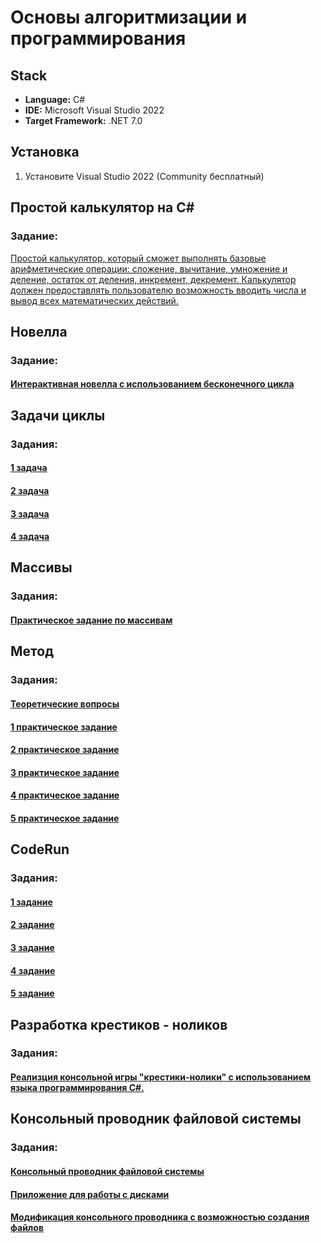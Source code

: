 # <h1>Основы алгоритмизации и программирования</h1>

##  Stack

*   **Language:** C#
*   **IDE:** Microsoft Visual Studio 2022
*   **Target Framework:** .NET 7.0
  
## Установка
1. Установите Visual Studio 2022 (Community бесплатный)



## <h2>Простой калькулятор на С#</h2>
### Задание:
[Простой калькулятор, который сможет выполнять базовые арифметические операции: сложение, вычитание, умножение и деление, остаток от деления, инкремент, декремент. Калькулятор должен предоставлять пользователю возможность вводить числа и вывод всех математических действий.](https://github.com/MariaMayskaya/Fundamentals_of_algorithmization_and_programming/blob/main/Calculator/calc.cs)



## <h2>Новелла</h2>
### Задание:
#### [Интерактивная новелла с использованием бесконечного циклa](https://github.com/MariaMayskaya/Fundamentals_of_algorithmization_and_programming/blob/main/Novela/novela.cs)




## <h2>Задачи циклы</h2>
### Задания:
#### [1 задача](https://github.com/MariaMayskaya/Fundamentals_of_algorithmization_and_programming/blob/main/Loops/loop1.cs)
#### [2 задача](https://github.com/MariaMayskaya/Fundamentals_of_algorithmization_and_programming/blob/main/Loops/loop2.cs)
#### [3 задача](https://github.com/MariaMayskaya/Fundamentals_of_algorithmization_and_programming/blob/main/Loops/loop3.cs)
#### [4 задача](https://github.com/MariaMayskaya/Fundamentals_of_algorithmization_and_programming/blob/main/Loops/loop4.cs)




## <h2>Массивы</h2>
### Задания:
#### [Практическое задание по массивам](https://github.com/MariaMayskaya/Fundamentals_of_algorithmization_and_programming/blob/main/Array/Array.cs)


## <h2>Метод</h2>
### Задания:
#### [Теоретические вопросы](https://github.com/MariaMayskaya/Fundamentals_of_algorithmization_and_programming/blob/main/Metod/Metod.cs)
#### [1 практическое задание](https://github.com/MariaMayskaya/Fundamentals_of_algorithmization_and_programming/blob/main/Metod/Metod1.cs)
#### [2 практическое задание](https://github.com/MariaMayskaya/Fundamentals_of_algorithmization_and_programming/blob/main/Metod/Metod2.cs)
#### [3 практическое задание](https://github.com/MariaMayskaya/Fundamentals_of_algorithmization_and_programming/blob/main/Metod/Metod3.cs)
#### [4 практическое задание](https://github.com/MariaMayskaya/Fundamentals_of_algorithmization_and_programming/blob/main/Metod/Metod4.cs)
#### [5 практическое задание](https://github.com/MariaMayskaya/Fundamentals_of_algorithmization_and_programming/blob/main/Metod/Metod5.cs)


##  <h2>CodeRun </h2>
### Задания:
#### [1 задание](https://github.com/MariaMayskaya/Fundamentals_of_algorithmization_and_programming/blob/main/CodeRun/CodeRun1.cs)
#### [2 задание](https://github.com/MariaMayskaya/Fundamentals_of_algorithmization_and_programming/blob/main/CodeRun/CodeRun2.cs)
#### [3 задание](https://github.com/MariaMayskaya/Fundamentals_of_algorithmization_and_programming/blob/main/CodeRun/CodeRun3.cs)
#### [4 задание](https://github.com/MariaMayskaya/Fundamentals_of_algorithmization_and_programming/blob/main/CodeRun/CodeRun4.cs)
#### [5 задание](https://github.com/MariaMayskaya/Fundamentals_of_algorithmization_and_programming/blob/main/CodeRun/CodeRun5.cs)




## <h2>Разработка крестиков - ноликов</h2>
### Задания:
#### [Реализция консольной игры "крестики-нолики" с использованием языка программирования C#.](https://github.com/MariaMayskaya/Fundamentals_of_algorithmization_and_programming/blob/main/Game/tic-tac-toe%20game.cs)

## <h2>Консольный проводник файловой системы</h2>
### Задания:
#### [Консольный проводник файловой системы](https://github.com/MariaMayskaya/Fundamentals_of_algorithmization_and_programming/blob/main/ConsolProvodnic/FileInfo1.cs)
#### [Приложение для работы с дисками](https://github.com/MariaMayskaya/Fundamentals_of_algorithmization_and_programming/blob/main/ConsolProvodnic/FileInfo2.cs)
#### [Модификация консольного проводника с возможностью создания файлов](https://github.com/MariaMayskaya/Fundamentals_of_algorithmization_and_programming/blob/main/ConsolProvodnic/FileInfo3.cs)
